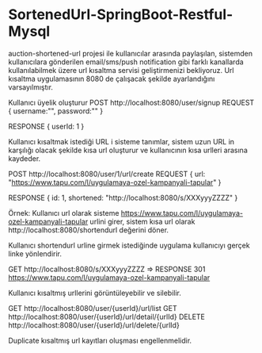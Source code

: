 # SortenedUrl-SpringBoot-Restful-Mysql
auction-shortened-url projesi ile kullanıcılar arasında paylaşılan, sistemden kullanıcılara gönderilen email/sms/push notification gibi farklı kanallarda
kullanılabilmek üzere url kısaltma servisi geliştirmenizi bekliyoruz. Url kısaltma uygulamasının 8080 de çalışacak şekilde ayarlandığını varsayılmıştır.

Kullanıcı üyelik oluşturur
POST http://localhost:8080/user/signup
REQUEST {
username:"", password:""
}

RESPONSE {
userId: 1
}

Kullanıcı kısaltmak istediği URL i sisteme tanımlar, sistem uzun URL in karşılığı olacak şekilde kısa url oluşturur
ve kullanıcının kısa urlleri arasına kaydeder.

POST http://localhost:8080/user/1/url/create
REQUEST {
url: "https://www.tapu.com/l/uygulamaya-ozel-kampanyali-tapular"
}

RESPONSE {
id: 1,
shortened: "http://localhost:8080/s/XXXyyyZZZZ"
}


Örnek: Kullanıcı url olarak sisteme https://www.tapu.com/l/uygulamaya-ozel-kampanyali-tapular urlini girer,
sistem kısa url olarak http://localhost:8080/shortendurl değerini döner.

Kullanıcı shortendurl urline girmek istediğinde uygulama kullanıcıyı gerçek linke yönlendirir.

GET http://localhost:8080/s/XXXyyyZZZZ => RESPONSE 301 https://www.tapu.com/l/uygulamaya-ozel-kampanyali-tapular

Kullanıcı kısaltmış urllerini görüntüleyebilir ve silebilir.

GET http://localhost:8080/user/{userId}/url/list
GET http://localhost:8080/user/{userId}/url/detail/{urlId}
DELETE http://localhost:8080/user/{userId}/url/delete/{urlId}


Duplicate kısaltmış url kayıtları oluşması engellenmelidir.
